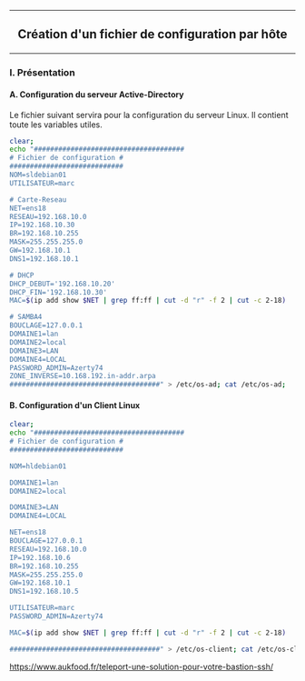 ------------------------------------------------------------------------------------------------------------------------------------------------------------------------------------------------------------------------
## <p align='center'> Création d'un fichier de configuration par hôte</p>

------------------------------------------------------------------------------------------------------------------------------------------------------------------------------------------------------------------------
### I. Présentation
#### A. Configuration du serveur Active-Directory
Le fichier suivant servira pour la configuration du serveur Linux. Il contient toute les variables utiles.
```bash
clear;
echo "#####################################
# Fichier de configuration #
############################
NOM=sldebian01
UTILISATEUR=marc

# Carte-Reseau
NET=ens18
RESEAU=192.168.10.0
IP=192.168.10.30
BR=192.168.10.255
MASK=255.255.255.0
GW=192.168.10.1
DNS1=192.168.10.1

# DHCP
DHCP_DEBUT='192.168.10.20'
DHCP_FIN='192.168.10.30'
MAC=$(ip add show $NET | grep ff:ff | cut -d "r" -f 2 | cut -c 2-18)

# SAMBA4
BOUCLAGE=127.0.0.1
DOMAINE1=lan
DOMAINE2=local
DOMAINE3=LAN
DOMAINE4=LOCAL
PASSWORD_ADMIN=Azerty74
ZONE_INVERSE=10.168.192.in-addr.arpa
#####################################" > /etc/os-ad; cat /etc/os-ad;
```


#### B. Configuration d'un Client Linux
```bash
clear;
echo "#####################################
# Fichier de configuration #
############################

NOM=hldebian01

DOMAINE1=lan
DOMAINE2=local

DOMAINE3=LAN
DOMAINE4=LOCAL

NET=ens18
BOUCLAGE=127.0.0.1
RESEAU=192.168.10.0
IP=192.168.10.6
BR=192.168.10.255
MASK=255.255.255.0
GW=192.168.10.1
DNS1=192.168.10.5

UTILISATEUR=marc
PASSWORD_ADMIN=Azerty74

MAC=$(ip add show $NET | grep ff:ff | cut -d "r" -f 2 | cut -c 2-18)

#####################################" > /etc/os-client; cat /etc/os-client;
```




https://www.aukfood.fr/teleport-une-solution-pour-votre-bastion-ssh/
